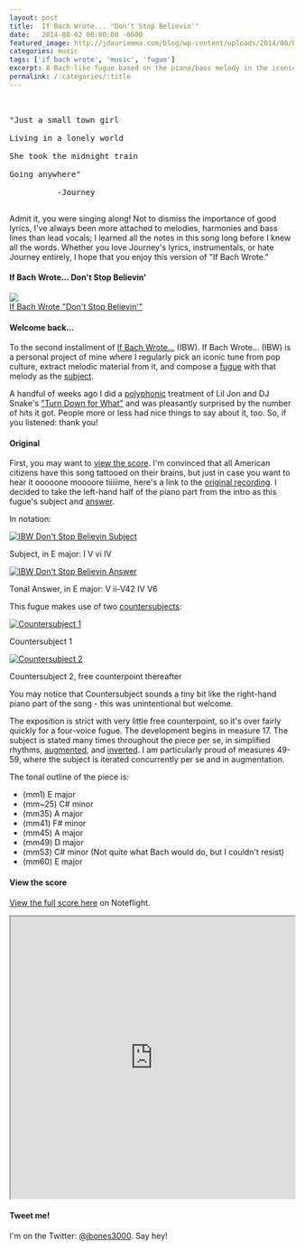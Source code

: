 ```yaml
---
layout: post
title:  If Bach Wrote... "Don't Stop Believin'"
date:   2014-08-02 00:00:00 -0600
featured_image: http://jdauriemma.com/blog/wp-content/uploads/2014/08/bach-journey.jpg
categories: music
tags: ['if bach wrote', 'music', 'fugue']
excerpt: A Bach-like fugue based on the piano/bass melody in the iconic "Don't Stop Believin'" by Journey.  Recording, score and analysis within.
permalink: /:categories/:title
---
```


<pre><br><br>"Just a small town girl<br><br>Living in a lonely world<br><br>She took the midnight train<br><br>Going anywhere"<br><br>          -Journey<br><br></pre>
<p>Admit it, you were singing along! Not to dismiss the importance of good lyrics, I've always been more attached to melodies, harmonies and bass lines than lead vocals; I learned all the notes in this song long before I knew all the words. Whether you love Journey's lyrics, instrumentals, or hate Journey entirely, I hope that you enjoy this version of "If Bach Wrote."</p><h4>If Bach Wrote... Don't Stop Believin'</h4>
<p><a href="http://jdauriemma.com/audio/mp3/001IfBachWroteDontStopBelievin.mp3"><img src="http://cdn.flaticon.com/png/256/375.png"><br>If Bach Wrote "Don't Stop Believin'"</a>
</p><h4>Welcome back...</h4>
<p>To the second installment of <a href="http://jdauriemma.com/blog/tag/if-bach-wrote/">If Bach Wrote...</a> (IBW). If Bach Wrote... (IBW) is a personal project of mine where I regularly pick an iconic tune from pop culture, extract melodic material from it, and compose a <a href="http://en.wikipedia.org/wiki/Fugue">fugue</a> with that melody as the <a href="http://jan.ucc.nau.edu/tas3/fugueanatomy.html">subject</a>.</p>
<p>A handful of weeks ago I did a <a href="http://en.wikipedia.org/wiki/Polyphony">polyphonic</a> treatment of Lil Jon and DJ Snake's <a href="http://jdauriemma.com/blog/if-bach-wrote-turn-down-for-what/">"Turn Down for What"</a> and was pleasantly surprised by the number of hits it got. People more or less had nice things to say about it, too. So, if you listened: thank you!</p>
<h4>Original</h4>
<p>First, you may want to <a href="#score">view the score</a>. I'm convinced that all American citizens have this song tattooed on their brains, but just in case you want to hear it ooooone moooore tiiiiime, here's a link to the <a href="http://grooveshark.com/#!/s/Don+t+Stop+Believin/3WbLGn?src=5">original recording</a>. I decided to take the left-hand half of the piano part from the intro as this fugue's subject and <a href="http://jan.ucc.nau.edu/tas3/fugueanatomy.html">answer</a>.
</p><p>In notation:</p>
<a href="http://jdauriemma.com/blog/wp-content/uploads/2014/08/Screen-Shot-2014-08-01-at-5.15.57-PM.png"><img alt="IBW Don't Stop Believin Subject" src="http://jdauriemma.com/blog/wp-content/uploads/2014/08/Screen-Shot-2014-08-01-at-5.15.57-PM.png"></a><p>Subject, in E major: I V vi IV</p><p>
<a href="http://jdauriemma.com/blog/wp-content/uploads/2014/08/Screen-Shot-2014-08-01-at-5.16.18-PM.png"><img alt="IBW Don't Stop Believin Answer" class="size-full wp-image-494" src="http://jdauriemma.com/blog/wp-content/uploads/2014/08/Screen-Shot-2014-08-01-at-5.16.18-PM.png"></a></p><p>Tonal Answer, in E major: V ii-V42 IV V6</p>
<p>This fugue makes use of two <a href="http://jan.ucc.nau.edu/tas3/fugueanatomy.html">countersubjects</a>:</p>
<a href="http://jdauriemma.com/blog/wp-content/uploads/2014/08/Screen-Shot-2014-08-01-at-5.25.36-PM.png"><img alt="Countersubject 1" src="http://jdauriemma.com/blog/wp-content/uploads/2014/08/Screen-Shot-2014-08-01-at-5.25.36-PM.png"></a><p>Countersubject 1</p>
<a href="http://jdauriemma.com/blog/wp-content/uploads/2014/08/Screen-Shot-2014-08-01-at-5.25.55-PM.png"><img alt="Countersubject 2" src="http://jdauriemma.com/blog/wp-content/uploads/2014/08/Screen-Shot-2014-08-01-at-5.25.55-PM.png"></a><p>Countersubject 2, free counterpoint thereafter</p>
<p>You may notice that Countersubject sounds a tiny bit like the right-hand piano part of the song - this was unintentional but welcome.</p>
<p>The exposition is strict with very little free counterpoint, so it's over fairly quickly for a four-voice fugue. The development begins in measure 17. The subject is stated many times throughout the piece per se, in simplified rhythms, <a href="http://composerstoolbox.wordpress.com/2011/09/26/tool-17-augmentation-and-diminution/">augmented</a>, and <a href="http://en.wikipedia.org/wiki/Inversion_(music)">inverted</a>. I am particularly proud of measures 49-59, where the subject is iterated concurrently per se and in augmentation.</p>
<p>The tonal outline of the piece is:</p>
<ul><li>(mm1) E major</li>
<li>(mm~25) C# minor</li>
<li>(mm35) A major</li>
<li>(mm41) F# minor</li>
<li>(mm45) A major</li>
<li>(mm49) D major</li>
<li>(mm53) C# minor (Not quite what Bach would do, but I couldn't resist)
</li><li>(mm60) E major</li>
</ul><div id="score"><h4>View the score</h4><p><a href="http://www.noteflight.com/scores/view/19e01ff4d09ce892f791521745374d2d004f6197">View the full score here</a> on Noteflight.</p><iframe src="http://www.noteflight.com/embed/19e01ff4d09ce892f791521745374d2d004f6197?scale=1" style="width:100%;height:500px"></iframe></div>
<h4>Tweet me!</h4>
<p>I'm on the Twitter: <a href="https://twitter.com/jbones3000">@jbones3000</a>. Say hey!</p></p>
